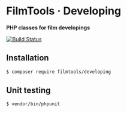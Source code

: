 # FilmTools · Developing

**PHP classes for film developings**

[![Build Status](https://travis-ci.org/filmtools/developing.svg?branch=master)](https://travis-ci.org/filmtools/developing)


## Installation

```bash
$ composer require filmtools/developing
```


## Unit testing

```bash
$ vendor/bin/phpunit
```
